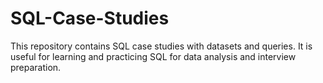 # SQL-Case-Studies
This repository contains SQL case studies with datasets and queries. It is useful for learning and practicing SQL for data analysis and interview preparation.
